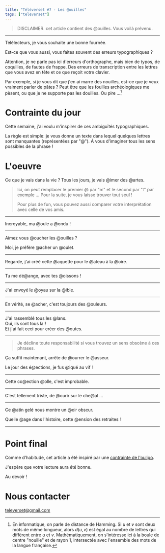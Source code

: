 ```yaml
---
title: "Téléverset #7 - Les @ouilles"
tags: ["televerset"]
---
```

> DISCLAIMER. cet article contient des @ouilles. Vous voilà prévenu.

---

Télélecteurs, je vous souhaite une bonne fournée.

Est-ce que vous aussi, vous faites souvent des erreurs typographiques ?

Attention, je ne parle pas ici d'erreurs d'orthographe, mais bien de typos, de coquilles, de fautes de frappe. Des erreurs de transcription entre les lettres que vous avez en tête et ce que reçoit votre clavier.


Par exemple, si je vous dit que j'en ai marre des nouilles, est-ce que je veux vraiment parler de pâtes ? Peut être que les fouilles archéologiques me pèsent, ou que je ne supporte pas les douilles. Ou pire ...[^1]

[^1]: En informatique, on parle de distance de Hamming. 
   Si $u$ et $v$ sont deux mots de même longueur, alors $d(u,v)$ est égal au nombre de lettres qui diffèrent entre $u$ et $v$. Mathématiquement, on s'intéresse ici à la boule de centre "nouille" et de rayon 1, intersectée avec l'ensemble des mots de la langue française.

# Contrainte du jour

Cette semaine, j'ai voulu m'inspirer de ces ambiguïtés typographiques.

La règle est simple: je vous donne un texte dans lequel quelques lettres sont manquantes (représentées par "@"). À vous d'imaginer tous les sens possibles de la phrase !


# L'oeuvre

Ce que je vais dans la vie ? Tous les jours, je vais @imer des @artes.

> Ici, on peut remplacer le premier @ par "m" et le second par "t" par exemple ...
> Pour la suite, je vous laisse trouver tout seul !
>
> Pour plus de fun, vous pouvez aussi comparer votre interprétation avec celle de vos amis.

---

Incroyable, ma @oule a @ondu !

---


Aimez vous @oucher les @ouilles ?

Moi, je préfère @acher un @oulet.


---

Regarde, j'ai créé cette @aquette pour le @ateau à la @oire.

---

Tu me dé@ange, avec tes @oissons !

---

J'ai envoyé le @oyau sur la @ible.

---

En vérité, se @acher, c'est toujours des @ouleurs.

---

J'ai rassemblé tous les @lans.  
Oui, ils sont tous là !  
Et j'ai fait ceci pour créer des @outes.  

---

> Je décline toute responsabilité si vous trouvez un sens obscène à ces phrases.

Ça suffit maintenant, arrête de @ourrer le @asseur.

Le jour des é@ections, je fus @iqué au vif !

---

Cette co@ection @olle, c'est improbable.

---

C'est tellement triste, de @ourir sur le che@al ...

---

Ce @atin gelé nous montre un @oir obscur.


Quelle @age dans l'histoire, cette @ension des retraites !

---

# Point final

Comme d'habitude, cet article a été inspiré par une [contrainte de l'oulipo](https://www.oulipo.net/fr/contraintes/contrainte-de-delmas).


J'espère que votre lecture aura été bonne.

Au devoir !


# Nous contacter

televerset@gmail.com

